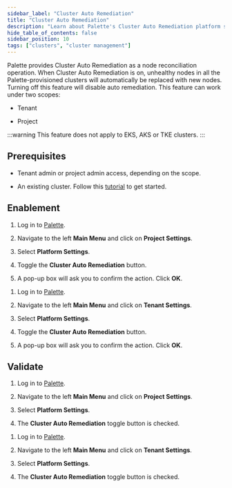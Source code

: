 ```yaml
---
sidebar_label: "Cluster Auto Remediation"
title: "Cluster Auto Remediation"
description: "Learn about Palette's Cluster Auto Remediation platform setting."
hide_table_of_contents: false
sidebar_position: 10
tags: ["clusters", "cluster management"]
---
```


Palette provides Cluster Auto Remediation as a node reconciliation operation. When Cluster Auto Remediation is on, unhealthy nodes in all the Palette-provisioned clusters will automatically be replaced with new nodes. Turning off this feature will disable auto remediation. This feature can work under two scopes:

* Tenant

* Project

:::warning
This feature does not apply to EKS, AKS or TKE clusters.
:::

## Prerequisites

* Tenant admin or project admin access, depending on the scope.

* An existing cluster. Follow this [tutorial](../../clusters.md) to get started.

## Enablement

<Tabs groupId="clusterAutoRemediation">

<TabItem value="projectScope" label="Project Scope">

1. Log in to [Palette](https://console.spectrocloud.com).

2. Navigate to the left **Main Menu** and click on **Project Settings**.

3. Select **Platform Settings**.

4. Toggle the **Cluster Auto Remediation** button.

5. A pop-up box will ask you to confirm the action. Click **OK**.

</TabItem>

<TabItem value="tenantScope" label="Tenant Scope">

1. Log in to [Palette](https://console.spectrocloud.com).

2. Navigate to the left **Main Menu** and click on **Tenant Settings**.

3. Select **Platform Settings**.

4. Toggle the **Cluster Auto Remediation** button.

5. A pop-up box will ask you to confirm the action. Click **OK**.

</TabItem>

</Tabs>

## Validate

<Tabs groupId="clusterAutoRemediation">

<TabItem value="projectScope" label="Project Scope">

1. Log in to [Palette](https://console.spectrocloud.com).

2. Navigate to the left **Main Menu** and click on **Project Settings**.

3. Select **Platform Settings**.

4. The **Cluster Auto Remediation** toggle button is checked.

</TabItem>

<TabItem value="tenantScope" label="Tenant Scope">

1. Log in to [Palette](https://console.spectrocloud.com).

2. Navigate to the left **Main Menu** and click on **Tenant Settings**.

3. Select **Platform Settings**.

4. The **Cluster Auto Remediation** toggle button is checked.

</TabItem>

</Tabs>

